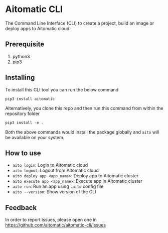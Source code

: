 # Aitomatic CLI

The Command Line Interface (CLI) to create a project, build an image or deploy apps to Aitomatic cloud.

## Prerequisite

1. python3
2. pip3

## Installing

To install this CLI tool you can run the below command

```shell
pip3 install aitomatic
```

Alternatively, you clone this repo and then run this command from within the repository folder

```shell
pip3 install -e .
```

Both the above commands would install the package globally and `aito` will be available on your system.

## How to use

- `aito login`: Login to Aitomatic cloud
- `aito logout`: Logout from Aitomatic cloud 
- `aito deploy app <app_name>`: Deploy app to Aitomatic cluster
- `aito execute app <app_name>`: Execute app in Aitomatic cluster
- `aito run`: Run an app using `.aito` config file
- `aito --version`: Show version of the CLI

## Feedback

In order to report issues, please open one in https://github.com/aitomatic/aitomatic-cli/issues
